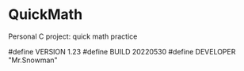 # QuickMath
Personal C project: quick math practice



#define VERSION 1.23
#define BUILD 20220530
#define DEVELOPER "Mr.Snowman"
